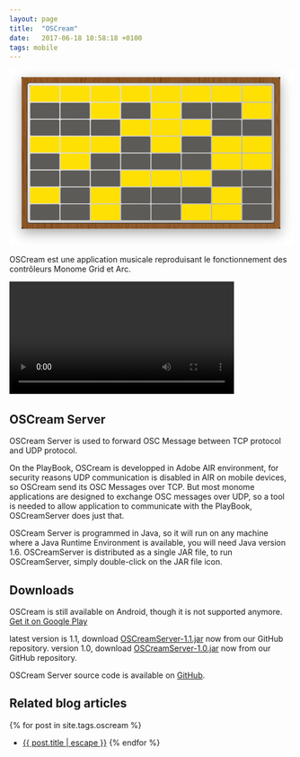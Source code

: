 ```yaml
---
layout: page
title:  "OSCream"
date:   2017-06-18 10:58:18 +0100
tags: mobile
---
```

![OSCream](/assets/oscream.png)

OSCream est une application musicale reproduisant le fonctionnement des contrôleurs Monome Grid et Arc.

<video width="400" controls autoplay>
    <source src="/assets/oscream-edm.mov" type="video/mp4">
</video>

## OSCream Server
OSCream Server is used to forward OSC Message between TCP protocol and UDP protocol.

On the PlayBook, OSCream is developped in Adobe AIR environment, for security reasons UDP communication is disabled in AIR on mobile devices, so OSCream send its OSC Messages over TCP. But most monome applications are designed to exchange OSC messages over UDP, so a tool is needed to allow application to communicate with the PlayBook, OSCreamServer does just that.

OSCream Server is programmed in Java, so it will run on any machine where a Java Runtime Environment is available, you will need Java version 1.6. OSCreamServer is distributed as a single JAR file, to run OSCreamServer, simply double-click on the JAR file icon.

## Downloads
OSCream is still available on Android, though it is not supported anymore. [Get it on Google Play](https://market.android.com/details?id=air.org.smugrik.oscream)

latest version is 1.1, download <a title="OSCreamServer-1.1.jar" href="https://github.com/downloads/sdretu/OSCream-Server/OSCreamServer-1.1.jar">OSCreamServer-1.1.jar</a> now from our GitHub repository.
version 1.0, download <a title="OSCreamServer-1.0.jar" href="https://github.com/downloads/sdretu/OSCream-Server/OSCreamServer-1.0.jar">OSCreamServer-1.0.jar</a> now from our GitHub repository.

OSCream Server source code is available on <a title="OSCream Server on GitHub" href="https://github.com/sdretu/OSCream-Server">GitHub</a>.

## Related blog articles

{% for post in site.tags.oscream %}
* [{{ post.title | escape }}]({{post.url|relative_url}})
{% endfor %}
